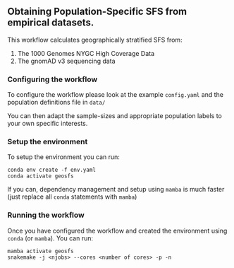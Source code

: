 ## Obtaining Population-Specific SFS from empirical datasets.

This workflow calculates geographically stratified SFS from:

1. The 1000 Genomes NYGC High Coverage Data
2. The gnomAD v3 sequencing data

### Configuring the workflow

To configure the workflow please look at the example `config.yaml` and the population definitions file in `data/`

You can then adapt the sample-sizes and appropriate population labels to your own specific interests.

### Setup the environment

To setup the environment you can run:

```
conda env create -f env.yaml
conda activate geosfs
```

If you can, dependency management and setup using `mamba` is much faster (just replace all `conda` statements with `mamba`)

### Running the workflow

Once you have configured the workflow and created the environment using `conda` (or `mamba`). You can run:

```
mamba activate geosfs
snakemake -j <njobs> --cores <number of cores> -p -n
```
